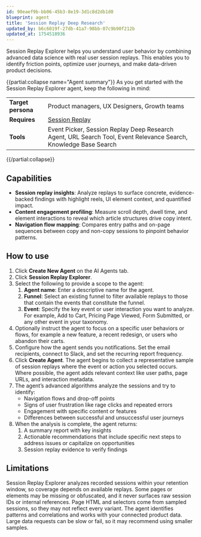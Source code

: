 ```yaml
---
id: 90eaef9b-bb06-45b3-8e19-3d1c8d2db1d0
blueprint: agent
title: 'Session Replay Deep Research'
updated_by: b6c6019f-27db-41a7-98bb-07c9b90f212b
updated_at: 1754518936
---
```

Session Replay Explorer helps you understand user behavior by combining advanced data science with real user session replays. This enables you to identify friction points, optimize user journeys, and make data-driven product decisions.

{{partial:collapse name="Agent summary"}}
As you get started with the Session Replay Explorer agent, keep the following in mind:

|||
|--|--|
| **Target persona** | Product managers, UX Designers, Growth teams |
| **Requires** | [Session Replay](/docs/agents/session-replay-deep-research) |
| **Tools** | Event Picker, Session Replay Deep Research Agent, URL Search Tool, Event Relevance Search, Knowledge Base Search |

{{/partial:collapse}}


## Capabilities

* **Session replay insights**: Analyze replays to surface concrete, evidence-backed findings with highlight reels, UI element context, and quantified impact.
* **Content engagement profiling**: Measure scroll depth, dwell time, and element interactions to reveal which article structures drive copy intent.
* **Navigation flow mapping**: Compares entry paths and on-page sequences between copy and non-copy sessions to pinpoint behavior patterns.

## How to use

1. Click **Create New Agent** on the AI Agents tab.
2. Click **Session Replay Explorer**.
3. Select the following to provide a scope to the agent:
    1. **Agent name**: Enter a descriptive name for the agent.
    2. **Funnel**: Select an existing funnel to filter available replays to those that contain the events that constitute the funnel.
    3. **Event**: Specify the key event or user interaction you want to analyze. For example, Add to Cart, Pricing Page Viewed, Form Submitted, or any other event in your taxonomy.
4. Optionally instruct the agent to focus on a specific user behaviors or flows, for example a new feature, a recent redesign, or users who abandon their carts.
5. Configure how the agent sends you notifications. Set the email recipients, connect to Slack, and set the recurring report frequency.
6. Click **Create Agent**. The agent begins to collect a representative sample of session replays where the event or action you selected occurs. Where possible, the agent adds relevant context like user paths, page URLs, and interaction metadata.
7. The agent’s advanced algorithms analyze the sessions and try to identify:
    - Navigation flows and drop-off points
    - Signs of user frustration like rage clicks and repeated errors
    - Engagement with specific content or features
    - Differences between successful and unsuccessful user journeys
8. When the analysis is complete, the agent returns:
    1. A summary report with key insights
    2. Actionable recommendations that include specific next steps to address issues or capitalize on opportunities
    3. Session replay evidence to verify findings

## Limitations

Session Replay Explorer analyzes recorded sessions within your retention window, so coverage depends on available replays. Some pages or elements may be missing or obfuscated, and it never surfaces raw session IDs or internal references. Page HTML and selectors come from sampled sessions, so they may not reflect every variant. The agent identifies patterns and correlations and works with your connected product data. Large data requests can be slow or fail, so it may recommend using smaller samples. 